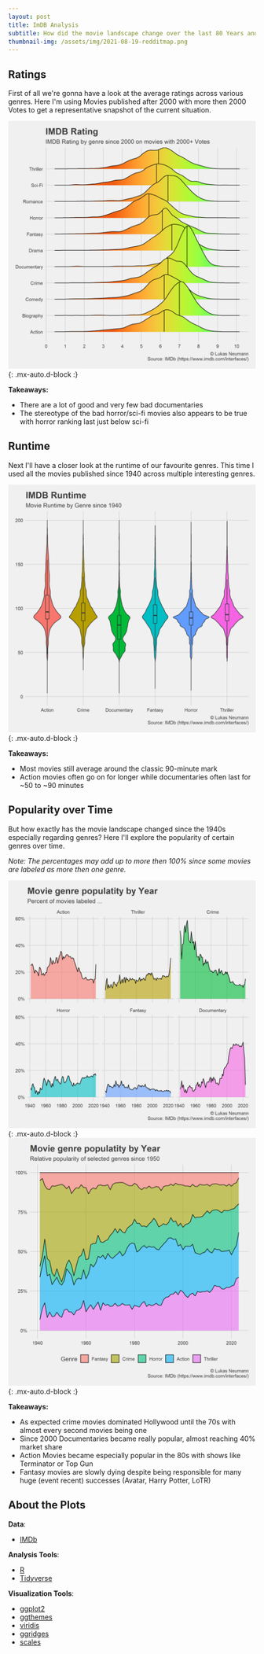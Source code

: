 ```yaml
---
layout: post
title: ImDB Analysis
subtitle: How did the movie landscape change over the last 80 Years and how can we visualise the current one it using data?.
thumbnail-img: /assets/img/2021-08-19-redditmap.png
---
```


## Ratings
First of all we're gonna have a look at the average ratings across various genres. Here I'm using Movies published after 2000 with more then 2000 Votes to get a representative snapshot of the current situation.

![Result:](/assets/img/2023-01-29-imdb_ratings_ridge.png){: .mx-auto.d-block :}

**Takeaways:**

- There are a lot of good and very few bad documentaries
- The stereotype of the bad horror/sci-fi movies also appears to be true with horror ranking last just below sci-fi

## Runtime
Next I'll have a closer look at the runtime of our favourite genres. This time I used all the movies published since 1940 across multiple interesting genres. 

![Result:](/assets/img/2023-01-29-imdb_runtime_by_genre_violin.png){: .mx-auto.d-block :}

**Takeaways:**

- Most movies still average around the classic 90-minute mark
- Action movies often go on for longer while documentaries often last for ~50 to ~90 minutes

## Popularity over Time
But how exactly has the movie landscape changed since the 1940s especially regarding genres? Here I'll explore the popularity of certain genres over time.

*Note: The percentages may add up to more then 100% since some movies are labeled as more then one genre.*

![Result:](/assets/img/2023-01-29-imdb_year_genre_multiple_fixed.png){: .mx-auto.d-block :}
![Result:](/assets/img/2023-01-29_imdb_year_pop.png){: .mx-auto.d-block :}

**Takeaways:**
- As expected crime movies dominated Hollywood until the 70s with almost every second movies being one
- Since 2000 Documentaries became really popular, almost reaching 40% market share
- Action Movies became especially popular in the 80s with shows like Terminator or Top Gun
- Fantasy movies are slowly dying despite being responsible for many huge (event recent) successes (Avatar, Harry Potter, LoTR)


## About the Plots

**Data**:

- [IMDb](https://www.imdb.com/interfaces/)

**Analysis Tools**:

- [R](https://www.r-project.org/)
- [Tidyverse](https://www.tidyverse.org/)

**Visualization Tools**:

- [ggplot2](https://ggplot2.tidyverse.org/)
- [ggthemes](https://yutannihilation.github.io/allYourFigureAreBelongToUs/ggthemes/)
- [viridis](https://cran.r-project.org/web/packages/viridis/vignettes/intro-to-viridis.html)
- [ggridges](https://cran.r-project.org/web/packages/ggridges/vignettes/introduction.html)
- [scales](https://scales.r-lib.org/)

